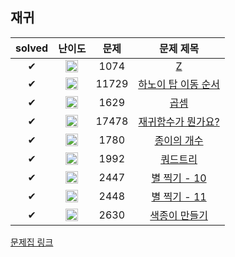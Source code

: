 ## 재귀

| solved | 난이도 | 문제 | 문제 제목 |
| :--: | :--: | :--: | :--: |
| ✔ | <img src="https://static.solved.ac/tier_small/11.svg" alt="G5" class="css-1vnxcg0" width=20 height=20 align=center > | 1074 | [Z](https://www.acmicpc.net/problem/1074) |
| ✔ | <img src="https://static.solved.ac/tier_small/11.svg" alt="G5" class="css-1vnxcg0" width=20 height=20 align=center > | 11729 | [하노이 탑 이동 순서](https://www.acmicpc.net/problem/11729) |
| ✔ | <img src="https://static.solved.ac/tier_small/10.svg" alt="S1" class="css-1vnxcg0" width=20 height=20 align=center > | 1629 | [곱셈](https://www.acmicpc.net/problem/1629) |
| ✔ | <img src="https://static.solved.ac/tier_small/6.svg" alt="S5" class="css-1vnxcg0" width=20 height=20 align=center > | 17478 | [재귀함수가 뭔가요?](https://www.acmicpc.net/problem/17478) |
| ✔ | <img src="https://static.solved.ac/tier_small/9.svg" alt="S2" class="css-1vnxcg0" width=20 height=20 align=center > | 1780 | [종이의 개수](https://www.acmicpc.net/problem/1780) |
| ✔ | <img src="https://static.solved.ac/tier_small/10.svg" alt="S1" class="css-1vnxcg0" width=20 height=20 align=center > | 1992 | [쿼드트리](https://www.acmicpc.net/problem/1992) |
| ✔ | <img src="https://static.solved.ac/tier_small/11.svg" alt="G5" class="css-1vnxcg0" width=20 height=20 align=center > | 2447 | [별 찍기 - 10](https://www.acmicpc.net/problem/2447) |
| ✔ | <img src="https://static.solved.ac/tier_small/12.svg" alt="G4" class="css-1vnxcg0" width=20 height=20 align=center > | 2448 | [별 찍기 - 11](https://www.acmicpc.net/problem/2448) |
| ✔ | <img src="https://static.solved.ac/tier_small/9.svg" alt="S2" class="css-1vnxcg0" width=20 height=20 align=center > | 2630 | [색종이 만들기](https://www.acmicpc.net/problem/2630) |

[문제집 링크](https://www.acmicpc.net/workbook/view/7314)
